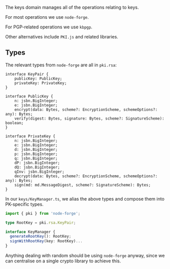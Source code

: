 The keys domain manages all of the operations relating to keys.

For most operations we use `node-forge`.

For PGP-related operations we use `kbpgp`.

Other alternatives include `PKI.js` and related libraries.

## Types

The relevant types from `node-forge` are all in `pki.rsa`:

```
interface KeyPair {
    publicKey: PublicKey;
    privateKey: PrivateKey;
}

interface PublicKey {
    n: jsbn.BigInteger;
    e: jsbn.BigInteger;
    encrypt(data: Bytes, scheme?: EncryptionScheme, schemeOptions?: any): Bytes;
    verify(digest: Bytes, signature: Bytes, scheme?: SignatureScheme): boolean;
}

interface PrivateKey {
    n: jsbn.BigInteger;
    e: jsbn.BigInteger;
    d: jsbn.BigInteger;
    p: jsbn.BigInteger;
    q: jsbn.BigInteger;
    dP: jsbn.BigInteger;
    dQ: jsbn.BigInteger;
    qInv: jsbn.BigInteger;
    decrypt(data: Bytes, scheme?: EncryptionScheme, schemeOptions?: any): Bytes;
    sign(md: md.MessageDigest, scheme?: SignatureScheme): Bytes;
}
```

In our `keys/KeyManager.ts`, we alias the above types and compose them into PK-specific types.

```ts
import { pki } from 'node-forge';

type RootKey = pki.rsa.KeyPair;
```

```ts
interface KeyManager {
  generateRootKey(): RootKey;
  signWithRootKey(key: RootKey)...
}
```

Anything dealing with random should be using `node-forge` anyway, since we can centralise on a single crypto library to achieve this.